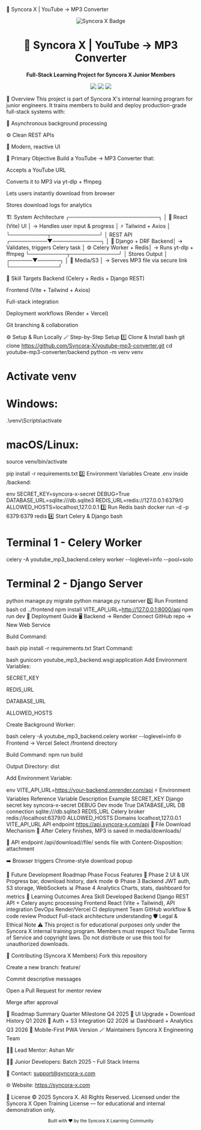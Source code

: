 🧠 Syncora X | YouTube → MP3 Converter
<div align="center"> <img src="https://img.shields.io/badge/Syncora%20X-Innovation%20In%20Code-4B9CD3?style=for-the-badge&logo=github" alt="Syncora X Badge" /> <h1>🧠 Syncora X | YouTube → MP3 Converter</h1> <p><strong>Full-Stack Learning Project for Syncora X Junior Members</strong></p> <p> <img src="https://img.shields.io/badge/React-Vite%20%2B%20Tailwind-blue?style=flat-square&logo=react" /> <img src="https://img.shields.io/badge/Django-REST%20%2B%20Celery%20%2B%20Redis-green?style=flat-square&logo=django" /> <img src="https://img.shields.io/badge/Deployment-Render%20%2F%20Vercel-black?style=flat-square&logo=vercel" /> </p> </div>
📘 Overview
This project is part of Syncora X's internal learning program for junior engineers.
It trains members to build and deploy production-grade full-stack systems with:

🧩 Asynchronous background processing

⚙️ Clean REST APIs

💅 Modern, reactive UI

🎯 Primary Objective
Build a YouTube → MP3 Converter that:

Accepts a YouTube URL

Converts it to MP3 via yt-dlp + ffmpeg

Lets users instantly download from browser

Stores download logs for analytics

🏗️ System Architecture
┌────────────────────────┐
│ 🎨 React (Vite) UI    │ → Handles user input & progress
│ ⚡ Tailwind + Axios    │
└──────────┬─────────────┘
           │ REST API
┌──────────▼─────────────┐
│ 🧠 Django + DRF Backend│ → Validates, triggers Celery task
│ ⚙️ Celery Worker + Redis│ → Runs yt-dlp + ffmpeg
└──────────┬─────────────┘
           │
      Stores Output
           │
    ┌──────▼──────┐
    │ 💾 Media/S3 │ → Serves MP3 file via secure link
    └─────────────┘

🧠 Skill Targets
Backend (Celery + Redis + Django REST)

Frontend (Vite + Tailwind + Axios)

Full-stack integration

Deployment workflows (Render + Vercel)

Git branching & collaboration

⚙️ Setup & Run Locally
🪄 Step-by-Step Setup
1️⃣ Clone & Install
bash
git clone https://github.com/Syncora-X/youtube-mp3-converter.git
cd youtube-mp3-converter/backend
python -m venv venv

# Activate venv
# Windows:
.\venv\Scripts\activate
# macOS/Linux:
source venv/bin/activate

pip install -r requirements.txt
2️⃣ Environment Variables
Create .env inside /backend:

env
SECRET_KEY=syncora-x-secret
DEBUG=True
DATABASE_URL=sqlite:///db.sqlite3
REDIS_URL=redis://127.0.0.1:6379/0
ALLOWED_HOSTS=localhost,127.0.0.1
3️⃣ Run Redis
bash
docker run -d -p 6379:6379 redis
4️⃣ Start Celery & Django
bash
# Terminal 1 - Celery Worker
celery -A youtube_mp3_backend.celery worker --loglevel=info --pool=solo

# Terminal 2 - Django Server
python manage.py migrate
python manage.py runserver
5️⃣ Run Frontend
bash
cd ../frontend
npm install
VITE_API_URL=http://127.0.0.1:8000/api npm run dev
🚀 Deployment Guide
🖥️ Backend → Render
Connect GitHub repo → New Web Service

Build Command:

bash
pip install -r requirements.txt
Start Command:

bash
gunicorn youtube_mp3_backend.wsgi:application
Add Environment Variables:

SECRET_KEY

REDIS_URL

DATABASE_URL

ALLOWED_HOSTS

Create Background Worker:

bash
celery -A youtube_mp3_backend.celery worker --loglevel=info
🌐 Frontend → Vercel
Select /frontend directory

Build Command: npm run build

Output Directory: dist

Add Environment Variable:

env
VITE_API_URL=https://your-backend.onrender.com/api
⚡ Environment Variables Reference
Variable	Description	Example
SECRET_KEY	Django secret key	syncora-x-secret
DEBUG	Dev mode	True
DATABASE_URL	DB connection	sqlite:///db.sqlite3
REDIS_URL	Celery broker	redis://localhost:6379/0
ALLOWED_HOSTS	Domains	localhost,127.0.0.1
VITE_API_URL	API endpoint	https://api.syncora-x.com/api
💾 File Download Mechanism
🎵 After Celery finishes, MP3 is saved in media/downloads/

📁 API endpoint /api/download/<id>/file/ sends file with Content-Disposition: attachment

➡️ Browser triggers Chrome-style download popup

🧩 Future Development Roadmap
Phase	Focus	Features
🧱 Phase 2	UI & UX	Progress bar, download history, dark mode
⚙️ Phase 3	Backend	JWT auth, S3 storage, WebSockets
📊 Phase 4	Analytics	Charts, stats, dashboard for metrics
🧠 Learning Outcomes
Area	Skill Developed
Backend	Django REST API + Celery async processing
Frontend	React (Vite + Tailwind), API integration
DevOps	Render/Vercel CI deployment
Team	GitHub workflow & code review
Product	Full-stack architecture understanding
🛡️ Legal & Ethical Note
⚠️ This project is for educational purposes only under the Syncora X internal training program.
Members must respect YouTube Terms of Service and copyright laws.
Do not distribute or use this tool for unauthorized downloads.

🤝 Contributing (Syncora X Members)
Fork this repository

Create a new branch: feature/<yourname>

Commit descriptive messages

Open a Pull Request for mentor review

Merge after approval

🧭 Roadmap Summary
Quarter	Milestone
Q4 2025	🎨 UI Upgrade + Download History
Q1 2026	🔐 Auth + S3 Integration
Q2 2026	📊 Dashboard + Analytics
Q3 2026	📱 Mobile-First PWA Version
🪄 Maintainers
Syncora X Engineering Team

👨‍💻 Lead Mentor: Ashan Mir

👩‍💻 Junior Developers: Batch 2025 – Full Stack Interns

📧 Contact: support@syncora-x.com

🌐 Website: https://syncora-x.com

📜 License
© 2025 Syncora X. All Rights Reserved.
Licensed under the Syncora X Open Training License — for educational and internal demonstration only.

<div align="center"> <sub>Built with ❤️ by the Syncora X Learning Community</sub> </div>
